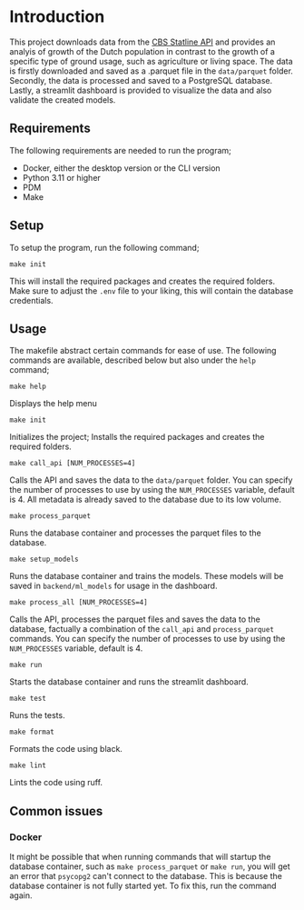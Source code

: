 # Introduction
This project downloads data from the [CBS Statline API](https://opendata.cbs.nl/statline/portal.html?_la=nl&_catalog=CBS&tableId=03759ned&_theme=269) and provides an analyis of growth of the Dutch population in contrast to the growth of a specific type of ground usage, such as agriculture or living space. The data is firstly downloaded and saved as a .parquet file in the `data/parquet` folder. Secondly, the data is processed and saved to a PostgreSQL database. Lastly, a streamlit dashboard is provided to visualize the data and also validate the created models.

## Requirements
The following requirements are needed to run the program;
- Docker, either the desktop version or the CLI version
- Python 3.11 or higher
- PDM
- Make

## Setup
To setup the program, run the following command;
```
make init
```
This will install the required packages and creates the required folders. Make sure to adjust the `.env` file to your liking, this will contain the database credentials.

## Usage
The makefile abstract certain commands for ease of use. The following commands are available, described below but also under the `help` command;
```
make help
```
Displays the help menu
```
make init
```
Initializes the project; Installs the required packages and creates the required folders.
```
make call_api [NUM_PROCESSES=4]
```
Calls the API and saves the data to the `data/parquet` folder. You can specify the number of processes to use by using the `NUM_PROCESSES` variable, default is 4. All metadata is already saved to the database due to its low volume.
```
make process_parquet
```
Runs the database container and processes the parquet files to the database.

```
make setup_models
```
Runs the database container and trains the models. These models will be saved in `backend/ml_models` for usage in the dashboard.

```
make process_all [NUM_PROCESSES=4]
```
Calls the API, processes the parquet files and saves the data to the database, factually a combination of the `call_api` and `process_parquet` commands. You can specify the number of processes to use by using the `NUM_PROCESSES` variable, default is 4.
```
make run
```
Starts the database container and runs the streamlit dashboard.
```
make test
```
Runs the tests.
```
make format
```
Formats the code using black.
```
make lint
```
Lints the code using ruff.

## Common issues
### Docker
It might be possible that when running commands that will startup the database container, such as `make process_parquet` or `make run`, you will get an error that `psycopg2` can't connect to the database. This is because the database container is not fully started yet. To fix this, run the command again. 